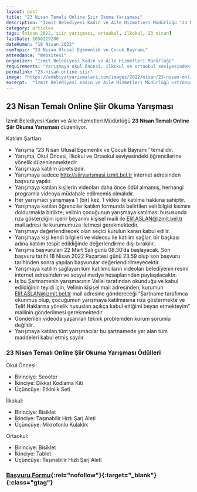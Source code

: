```yaml
---
layout: post
title: "23 Nisan Temalı Online Şiir Okuma Yarışması"
description: "İzmit Belediyesi Kadın ve Aile Hizmetleri Müdürlüğü '23 Nisan Temalı Online Şiir Okuma Yarışması' düzenliyor."
category: articles
tags: [nisan 2022, şiir yarışması, ortaokul, ilkokul, 23 nisan]
lastDate: 1650229200
dateHuman: "18 Nisan 2022"
comTopic: "23 Nisan Ulusal Egemenlik ve Çocuk Bayramı"
attendance: "Websitesi"
organizer: "İzmit Belediyesi Kadın ve Aile Hizmetleri Müdürlüğü"
requirements: "Yarışmaya okul öncesi, ilkokul ve ortaokul seviyesindeki öğrenciler katılabilir."
permalink: "23-nisan-online-siir"
image: "https://edebiyatyarismalari.com/images/2022/nisan/23-nisan-online-siir.jpg"
excerpt:  "İzmit Belediyesi Kadın ve Aile Hizmetleri Müdürlüğü <strong> 23 Nisan Temalı Online Şiir Okuma Yarışması </strong> düzenliyor."
---
```


## 23 Nisan Temalı Online Şiir Okuma Yarışması
İzmit Belediyesi Kadın ve Aile Hizmetleri Müdürlüğü **23 Nisan Temalı Online Şiir Okuma Yarışması** düzenliyor.

Katılım Şartları:
- Yarışma “23 Nisan Ulusal Egemenlik ve Çocuk Bayramı” temalıdır.
- Yarışma, Okul Öncesi, İlkokul ve Ortaokul seviyesindeki öğrencilerine yönelik düzenlenmektedir.
- Yarışmaya katılım ücretsizdir.
- Yarışmaya sadece http://siiryarismasi.izmit.bel.tr internet adresinden başvuru yapılır.
- Yarışmaya katılan kişilerin videoları daha önce ödül almamış, herhangi programla videoya müdahale edilmemiş olmalıdır.
- Her yarışmacı yarışmaya 1 (bir) kez, 1 video ile katılma hakkına sahiptir.
- Yarışmaya katılan öğrenciler katılım formunda belirtilen veli bilgisi kısmını doldurmakla birlikte; velinin çocuğunun yarışmaya katılması hususunda rıza gösterdiğini içerir beyanını kişisel maili ile Elif.ASLAN@izmit.bel.tr mail adresi ile kurumumuza iletmesi gerekmektedir.
- Yarışmayı değerlendirecek olan seçici kurulun kararı kabul edilir.
- Yarışmaya kişi kendi bilgileri ve videosu ile katılım sağlar, bir başkası adına katılım tespit edildiğinde değerlendirme dışı bırakılır.
- Yarışma başvuruları 22 Mart Salı günü 08.30’da başlayacak. Son başvuru tarihi 18 Nisan 2022 Pazartesi günü 23.59 olup son başvuru tarihinden sonra yapılan başvurular değerlendirilmeyecektir.
- Yarışmaya katılım sağlayan tüm katılımcıların videoları belediyenin resmi internet adresinden ve sosyal medya hesaplarından paylaşılacaktır.
- İş bu Şartnamenin yarışmacının Velisi tarafından okunduğu ve kabul edildiğinin teyidi için, Velinin kişisel mail adresinden, kurumun Elif.ASLAN@izmit.bel.tr mail adresine göndereceği “Şartname tarafımca okunmuş olup, çocuğumun yarışmaya katılmasına rıza göstermekte ve Telif Haklarına yönelik hususları açıkça kabul ettiğimi beyan etmekteyim” mailinin gönderilmesi gerekmektedir.
- Gönderilen videoda yaşanılan teknik problemden kurum sorumlu değildir.
- Yarışmaya katılan tüm yarışmacılar bu şartnamede yer alan tüm maddeleri kabul etmiş sayılır.


### 23 Nisan Temalı Online Şiir Okuma Yarışması Ödülleri
Okul Öncesi:
- Birinciye: Scooter
- İkinciye: Dikkat Kodlama Kiti 
- Üçüncüye: Etkinlik Seti 

İlkokul:
- Birinciye: Bisiklet
- İkinciye: Taşınabilir Hızlı Şarj Aleti 
- Üçüncüye: Mikrofonlu Kulaklık

Ortaokul:
- Birinciye: Bisiklet
- İkinciye: Tablet 
- Üçüncüye: Taşınabilir Hızlı Şarj Aleti

### [Başvuru Formu](http://siiryarismasi.izmit.bel.tr/?ref=edebiyatyarismalari.com){:rel="nofollow"}{:target="_blank"}{:class="gtag"}